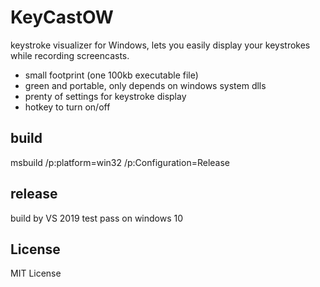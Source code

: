 # KeyCastOW
keystroke visualizer for Windows, lets you easily display your keystrokes while recording screencasts.

* small footprint (one 100kb executable file)
* green and portable, only depends on windows system dlls
* prenty of settings for keystroke display
* hotkey to turn on/off


## build
  msbuild /p:platform=win32 /p:Configuration=Release
## release
  build by VS 2019 test pass on windows 10 


## License

MIT License
